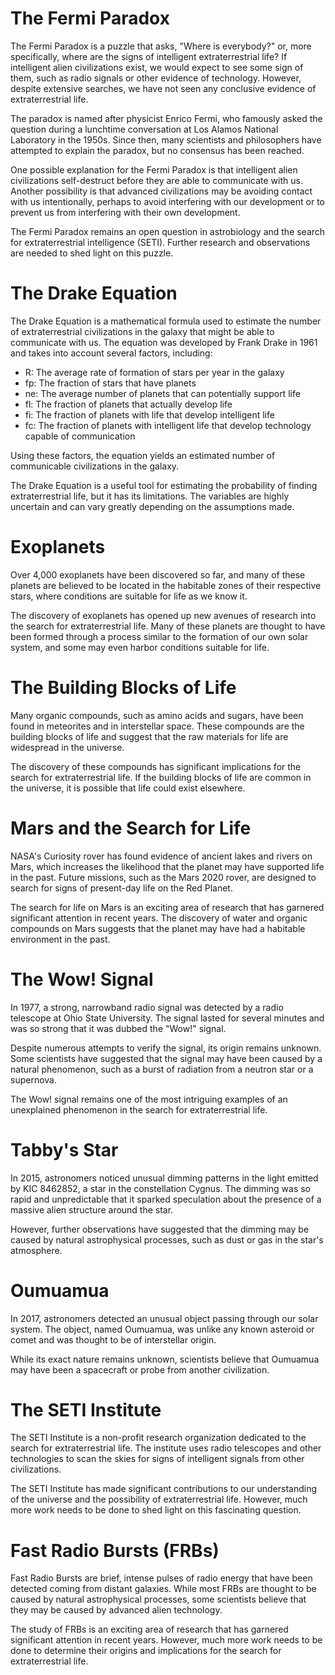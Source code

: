 # **The Fermi Paradox**

The Fermi Paradox is a puzzle that asks, "Where is everybody?" or, more specifically, where are the signs of intelligent extraterrestrial life? If intelligent alien civilizations exist, we would expect to see some sign of them, such as radio signals or other evidence of technology. However, despite extensive searches, we have not seen any conclusive evidence of extraterrestrial life.

The paradox is named after physicist Enrico Fermi, who famously asked the question during a lunchtime conversation at Los Alamos National Laboratory in the 1950s. Since then, many scientists and philosophers have attempted to explain the paradox, but no consensus has been reached.

One possible explanation for the Fermi Paradox is that intelligent alien civilizations self-destruct before they are able to communicate with us. Another possibility is that advanced civilizations may be avoiding contact with us intentionally, perhaps to avoid interfering with our development or to prevent us from interfering with their own development.

The Fermi Paradox remains an open question in astrobiology and the search for extraterrestrial intelligence (SETI). Further research and observations are needed to shed light on this puzzle.

# **The Drake Equation**

The Drake Equation is a mathematical formula used to estimate the number of extraterrestrial civilizations in the galaxy that might be able to communicate with us. The equation was developed by Frank Drake in 1961 and takes into account several factors, including:

* R: The average rate of formation of stars per year in the galaxy
* fp: The fraction of stars that have planets
* ne: The average number of planets that can potentially support life
* fl: The fraction of planets that actually develop life
* fi: The fraction of planets with life that develop intelligent life
* fc: The fraction of planets with intelligent life that develop technology capable of communication

Using these factors, the equation yields an estimated number of communicable civilizations in the galaxy.

The Drake Equation is a useful tool for estimating the probability of finding extraterrestrial life, but it has its limitations. The variables are highly uncertain and can vary greatly depending on the assumptions made.

# **Exoplanets**

Over 4,000 exoplanets have been discovered so far, and many of these planets are believed to be located in the habitable zones of their respective stars, where conditions are suitable for life as we know it.

The discovery of exoplanets has opened up new avenues of research into the search for extraterrestrial life. Many of these planets are thought to have been formed through a process similar to the formation of our own solar system, and some may even harbor conditions suitable for life.

# **The Building Blocks of Life**

Many organic compounds, such as amino acids and sugars, have been found in meteorites and in interstellar space. These compounds are the building blocks of life and suggest that the raw materials for life are widespread in the universe.

The discovery of these compounds has significant implications for the search for extraterrestrial life. If the building blocks of life are common in the universe, it is possible that life could exist elsewhere.

# **Mars and the Search for Life**

NASA's Curiosity rover has found evidence of ancient lakes and rivers on Mars, which increases the likelihood that the planet may have supported life in the past. Future missions, such as the Mars 2020 rover, are designed to search for signs of present-day life on the Red Planet.

The search for life on Mars is an exciting area of research that has garnered significant attention in recent years. The discovery of water and organic compounds on Mars suggests that the planet may have had a habitable environment in the past.

# **The Wow! Signal**

In 1977, a strong, narrowband radio signal was detected by a radio telescope at Ohio State University. The signal lasted for several minutes and was so strong that it was dubbed the "Wow!" signal.

Despite numerous attempts to verify the signal, its origin remains unknown. Some scientists have suggested that the signal may have been caused by a natural phenomenon, such as a burst of radiation from a neutron star or a supernova.

The Wow! signal remains one of the most intriguing examples of an unexplained phenomenon in the search for extraterrestrial life.

# **Tabby's Star**

In 2015, astronomers noticed unusual dimming patterns in the light emitted by KIC 8462852, a star in the constellation Cygnus. The dimming was so rapid and unpredictable that it sparked speculation about the presence of a massive alien structure around the star.

However, further observations have suggested that the dimming may be caused by natural astrophysical processes, such as dust or gas in the star's atmosphere.

# **Oumuamua**

In 2017, astronomers detected an unusual object passing through our solar system. The object, named Oumuamua, was unlike any known asteroid or comet and was thought to be of interstellar origin.

While its exact nature remains unknown, scientists believe that Oumuamua may have been a spacecraft or probe from another civilization.

# **The SETI Institute**

The SETI Institute is a non-profit research organization dedicated to the search for extraterrestrial life. The institute uses radio telescopes and other technologies to scan the skies for signs of intelligent signals from other civilizations.

The SETI Institute has made significant contributions to our understanding of the universe and the possibility of extraterrestrial life. However, much more work needs to be done to shed light on this fascinating question.

# **Fast Radio Bursts (FRBs)**

Fast Radio Bursts are brief, intense pulses of radio energy that have been detected coming from distant galaxies. While most FRBs are thought to be caused by natural astrophysical processes, some scientists believe that they may be caused by advanced alien technology.

The study of FRBs is an exciting area of research that has garnered significant attention in recent years. However, much more work needs to be done to determine their origins and implications for the search for extraterrestrial life.
